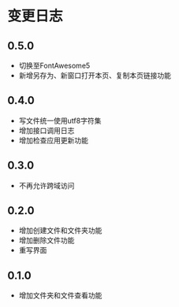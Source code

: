 # 变更日志

## 0.5.0

* 切换至FontAwesome5
* 新增另存为、新窗口打开本页、复制本页链接功能

## 0.4.0

* 写文件统一使用utf8字符集
* 增加接口调用日志
* 增加检查应用更新功能

## 0.3.0

* 不再允许跨域访问

## 0.2.0

* 增加创建文件和文件夹功能
* 增加删除文件功能
* 重写界面

## 0.1.0

* 增加文件夹和文件查看功能
